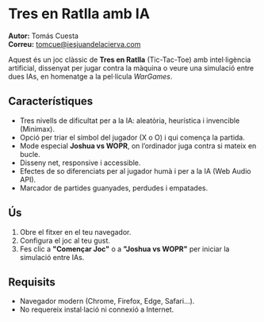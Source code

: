 # Tres en Ratlla amb IA

**Autor:** Tomás Cuesta  
**Correu:** tomcue@iesjuandelacierva.com  

Aquest és un joc clàssic de **Tres en Ratlla** (Tic-Tac-Toe) amb intel·ligència artificial, dissenyat per jugar contra la màquina o veure una simulació entre dues IAs, en homenatge a la pel·lícula *WarGames*.

## Característiques

- Tres nivells de dificultat per a la IA: aleatòria, heurística i invencible (Minimax).  
- Opció per triar el símbol del jugador (X o O) i qui comença la partida.  
- Mode especial **Joshua vs WOPR**, on l’ordinador juga contra si mateix en bucle.  
- Disseny net, responsive i accessible.  
- Efectes de so diferenciats per al jugador humà i per a la IA (Web Audio API).  
- Marcador de partides guanyades, perdudes i empatades.

## Ús

1. Obre el fitxer en el teu navegador.  
2. Configura el joc al teu gust.  
3. Fes clic a **"Començar Joc"** o a **"Joshua vs WOPR"** per iniciar la simulació entre IAs.

## Requisits

- Navegador modern (Chrome, Firefox, Edge, Safari…).  
- No requereix instal·lació ni connexió a Internet.
 
